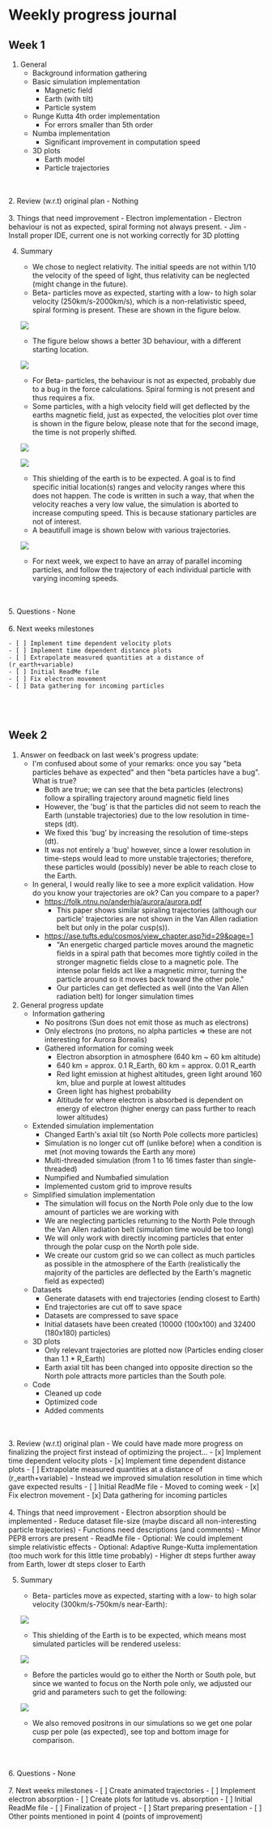 # Weekly progress journal

## Week 1
1. General
    - Background information gathering
    - Basic simulation implementation
        - Magnetic field
        - Earth (with tilt)
        - Particle system
    - Runge Kutta 4th order implementation
        - For errors smaller than 5th order
    - Numba implementation
        - Significant improvement in computation speed
    - 3D plots
        - Earth model
        - Particle trajectories
</br>
</br>
2. Review (w.r.t) original plan
    - Nothing
</br>
</br>
3. Things that need improvement
    - Electron implementation
        - Electron behaviour is not as expected, spiral forming not always present.
    - Jim - Install proper IDE, current one is not working correctly for 3D plotting

4. Summary
    - We chose to neglect relativity. The initial speeds are not within 1/10 the velocity of the speed of light, thus relativity can be neglected (might change in the future).
    - Beta- particles move as expected, starting with a low- to high solar velocity (250km/s-2000km/s), which is a non-relativistic speed, spiral forming is present. These are shown in the figure below.
    
    ![](Images/proj3_fig1.png)
    
    - The figure below shows a better 3D behaviour, with a different starting location.
    
    ![](Images/proj3_fig2.png)
    
    - For Beta- particles, the behaviour is not as expected, probably due to a bug in the force calculations. Spiral forming is not present and thus requires a fix.
    - Some particles, with a high velocity field will get deflected by the earths magnetic field, just as expected, the velocities plot over time is shown in the figure below, please note that for the second image, the time is not properly shifted.
    
    ![](Images/proj3_fig3.png)
    
    ![](Images/proj3_fig4.png)
    
    - This shielding of the earth is to be expected. A goal is to find specific initial location(s) ranges and velocity ranges where this does not happen. The code is written in such a way, that when the velocity reaches a very low value, the simulation is aborted to increase computing speed. This is because stationary particles are not of interest.
    - A beautifull image is shown below with various trajectories.
    
    ![](Images/proj3_fig5.png)    
    
    - For next week, we expect to have an array of parallel incoming particles, and follow the trajectory of each individual particle with varying incoming speeds. 
</br>
</br>
5. Questions
    - None
</br>
</br>
6. Next weeks milestones

    - [ ] Implement time dependent velocity plots
    - [ ] Implement time dependent distance plots
    - [ ] Extrapolate measured quantities at a distance of (r_earth+variable) 
    - [ ] Initial ReadMe file
    - [ ] Fix electron movement
    - [ ] Data gathering for incoming particles
</br>
</br>

## Week 2
1. Answer on feedback on last week's progress update:
    - I'm confused about some of your remarks: once you say "beta particles behave as expected" and then "beta particles have a bug". What is true?
        - Both are true; we can see that the beta particles (electrons) follow a spiralling trajectory around magnetic field lines
        - However, the 'bug' is that the particles did not seem to reach the Earth (unstable trajectories) due to the low resolution in time-steps (dt).
        - We fixed this 'bug' by increasing the resolution of time-steps (dt).
        - It was not entirely a 'bug' however, since a lower resolution in time-steps would lead to more unstable trajectories; therefore, these particles would (possibly) never be able to reach close to the Earth.
    - In general, I would really like to see a more explicit validation. How do you know your trajectories are ok? Can you compare to a paper?
        - https://folk.ntnu.no/anderhja/aurora/aurora.pdf
            - This paper shows similar spiraling trajectories (although our particle' trajectories are not shown in the Van Allen radiation belt but only in the polar cusp(s)).
        - https://ase.tufts.edu/cosmos/view_chapter.asp?id=29&page=1
            - "An energetic charged particle moves around the magnetic fields in a spiral path that becomes more tightly coiled in the stronger magnetic fields close to a magnetic pole. The intense polar fields act like a magnetic mirror, turning the particle around so it moves back toward the other pole."
            - Our particles can get deflected as well (into the Van Allen radiation belt) for longer simulation times
2. General progress update
    - Information gathering
        - No positrons (Sun does not emit those as much as electrons)
        - Only electrons (no protons, no alpha particles => these are not interesting for Aurora Borealis)
        - Gathered information for coming week
            - Electron absorption in atmosphere (640 km ~ 60 km altitude)
            - 640 km = approx. 0.1 R_Earth, 60 km = approx. 0.01 R_earth
            - Red light emission at highest altitudes, green light around 160 km, blue and purple at lowest altitudes
            - Green light has highest probability
            - Altitude for where electron is absorbed is dependent on energy of electron (higher energy can pass further to reach lower altitudes)
    - Extended simulation implementation
        - Changed Earth's axial tilt (so North Pole collects more particles)
        - Simulation is no longer cut off (unlike before) when a condition is met (not moving towards the Earth any more)
        - Multi-threaded simulation (from 1 to 16 times faster than single-threaded)
        - Numpified and Numbafied simulation
        - Implemented custom grid to improve results
    - Simplified simulation implementation
        - The simulation will focus on the North Pole only due to the low amount of particles we are working with
        - We are neglecting particles returning to the North Pole through the Van Allen radiation belt (simulation time would be too long)
        - We will only work with directly incoming particles that enter through the polar cusp on the North pole side.
        - We create our custom grid so we can collect as much particles as possible in the atmosphere of the Earth (realistically the majority of the particles are deflected by the Earth's magnetic field as expected)
    - Datasets
        - Generate datasets with end trajectories (ending closest to Earth)
        - End trajectories are cut off to save space
        - Datasets are compressed to save space
        - Initial datasets have been created (10000 (100x100) and 32400 (180x180) particles)
    - 3D plots
        - Only relevant trajectories are plotted now (Particles ending closer than 1.1 * R_Earth)
        - Earth axial tilt has been changed into opposite direction so the North pole attracts more particles than the South pole.
    - Code
        - Cleaned up code
        - Optimized code
        - Added comments
</br>
</br>
3. Review (w.r.t) original plan
    - We could have made more progress on finalizing the project first instead of optimizing the project...
    - [x] Implement time dependent velocity plots
    - [x] Implement time dependent distance plots
    - [ ] Extrapolate measured quantities at a distance of (r_earth+variable)
        - Instead we improved simulation resolution in time which gave expected results
    - [ ] Initial ReadMe file
        - Moved to coming week
    - [x] Fix electron movement
    - [x] Data gathering for incoming particles
</br>
</br>
4. Things that need improvement
    - Electron absorption should be implemented
    - Reduce dataset file-size (maybe discard all non-interesting particle trajectories)
    - Functions need descriptions (and comments)
    - Minor PEP8 errors are present
    - ReadMe file
    - Optional: We could implement simple relativistic effects
    - Optional: Adaptive Runge-Kutta implementation (too much work for this little time probably)
        - Higher dt steps further away from Earth, lower dt steps closer to Earth

5. Summary
    - Beta- particles move as expected, starting with a low- to high solar velocity (300km/s-750km/s near-Earth):
    
    ![](Images/Figure_18.png)
    
    - This shielding of the Earth is to be expected, which means most simulated particles will be rendered useless:
     
    ![](Images/Figure_21.png)
    
    - Before the particles would go to either the North or South pole, but since we wanted to focus on the North pole only, we adjusted our grid and parameters such to get the following:
    
    ![](Images/Figure_24.png)    
    
    - We also removed positrons in our simulations so we get one polar cusp per pole (as expected), see top and bottom image for comparison.
</br>
</br>
6. Questions
    - None
</br>
</br>
7. Next weeks milestones
    - [ ] Create animated trajectories
    - [ ] Implement electron absorption
    - [ ] Create plots for latitude vs. absorption
    - [ ] Initial ReadMe file
    - [ ] Finalization of project
    - [ ] Start preparing presentation
    - [ ] Other points mentioned in point 4 (points of improvement)
</br>
</br>

